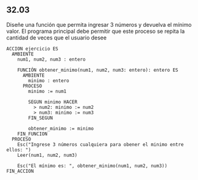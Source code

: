 ## 32.03
Diseñe una función que permita ingresar 3 números y devuelva el mínimo valor. El programa principal debe permitir que este proceso se repita la cantidad de veces que el usuario desee

```
ACCION ejercicio ES
  AMBIENTE
    num1, num2, num3 : entero

    FUNCIÓN obtener_minimo(num1, num2, num3: entero): entero ES
      AMBIENTE
        minimo : entero
      PROCESO
        minimo := num1

        SEGUN minimo HACER
          > num2: minimo := num2
          > num3: minimo := num3
        FIN_SEGUN

        obtener_minimo := minimo
    FIN_FUNCION
  PROCESO
    Esc("Ingrese 3 números cualquiera para obener el minimo entre ellos: ")
    Leer(num1, num2, num3)

    Esc("El mínimo es: ", obtener_minimo(num1, num2, num3))
FIN_ACCION
```
